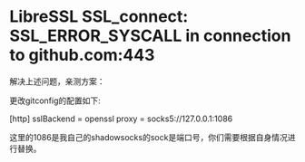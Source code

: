 # LibreSSL SSL_connect: SSL_ERROR_SYSCALL in connection to github.com:443

解决上述问题，亲测方案：



更改gitconfig的配置如下:



[http]
        sslBackend = openssl
        proxy = socks5://127.0.0.1:1086



这里的1086是我自己的shadowsocks的sock是端口号，你们需要根据自身情况进行替换。